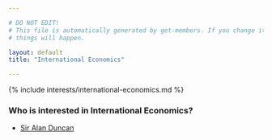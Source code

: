 ```yaml
---

# DO NOT EDIT!
# This file is automatically generated by get-members. If you change it, bad
# things will happen.

layout: default
title: "International Economics"

---
```


{% include interests/international-economics.md %}

### Who is interested in International Economics?


* [Sir Alan Duncan](/members/sir-alan-duncan.html)
